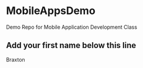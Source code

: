 # MobileAppsDemo
Demo Repo for Mobile Application Development Class

Add your first name below this line
-----------------------------------
Braxton
